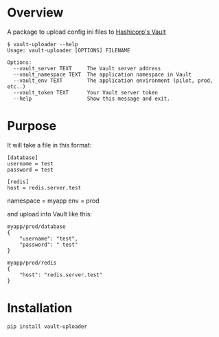 Overview
========

A package to upload config ini files to [Hashicorp's Vault](https://github.com/hashicorp/vault/)

```
$ vault-uploader --help
Usage: vault-uploader [OPTIONS] FILENAME

Options:
  --vault_server TEXT     The Vault server address
  --vault_namespace TEXT  The application namespace in Vault
  --vault_env TEXT        The application environment (pilot, prod, etc..)
  --vault_token TEXT      Your Vault server token
  --help                  Show this message and exit.
```


Purpose
=======

It will take a file in this format:
```
[database]
username = test
password = test

[redis]
host = redis.server.test
```

namespace = myapp
env = prod

and upload into Vault like this:

```
myapp/prod/database
{
    "username": "test",
    "password": " test"
}

myapp/prod/redis
{
    "host": "redis.server.test"
}
```


Installation
============
```
pip install vault-uploader
```
